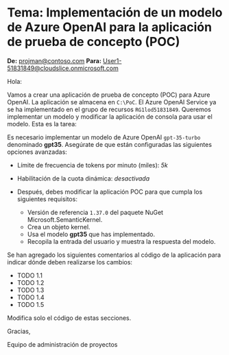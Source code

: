 # Tema: Implementación de un modelo de Azure OpenAI para la aplicación de prueba de concepto (POC)

**De:** projman@contoso.com
**Para:** User1-51831849@cloudslice.onmicrosoft.com

Hola:

Vamos a crear una aplicación de prueba de concepto (POC) para Azure OpenAI. La aplicación se almacena en `C:\PoC`. El Azure OpenAI Service ya se ha implementado en el grupo de recursos `RG1lod51831849`. Queremos implementar un modelo y modificar la aplicación de consola para usar el modelo.
Esta es la tarea:

Es necesario implementar un modelo de Azure OpenAI `gpt-35-turbo` denominado **gpt35**. Asegúrate de que están configuradas las siguientes opciones avanzadas:

* Límite de frecuencia de tokens por minuto (miles): *5k*
* Habilitación de la cuota dinámica: *desactivada*
* Después, debes modificar la aplicación POC para que cumpla los siguientes requisitos:

    * Versión de referencia `1.37.0` del paquete NuGet Microsoft.SemanticKernel.
    * Crea un objeto kernel.
    * Usa el modelo **gpt35** que has implementado.
    * Recopila la entrada del usuario y muestra la respuesta del modelo.

Se han agregado los siguientes comentarios al código de la aplicación para indicar dónde deben realizarse los cambios:

- TODO 1.1
- TODO 1.2
- TODO 1.3
- TODO 1.4
- TODO 1.5

Modifica solo el código de estas secciones.

Gracias,

Equipo de administración de proyectos